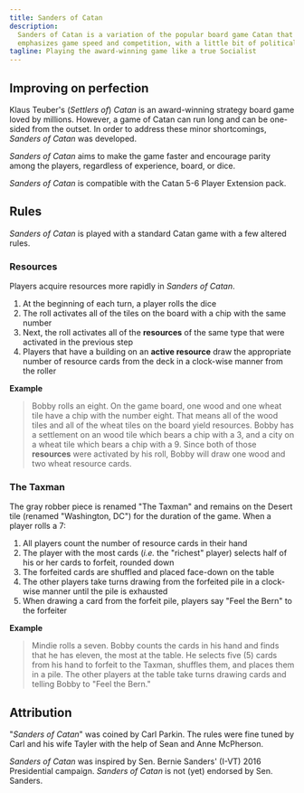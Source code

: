 ```yaml
---
title: Sanders of Catan
description:
  Sanders of Catan is a variation of the popular board game Catan that
  emphasizes game speed and competition, with a little bit of political humor.
tagline: Playing the award-winning game like a true Socialist
---
```


## Improving on perfection

Klaus Teuber's (_Settlers of_) _Catan_ is an award-winning strategy board game
loved by millions. However, a game of Catan can run long and can be one-sided
from the outset. In order to address these minor shortcomings, _Sanders of
Catan_ was developed.

_Sanders of Catan_ aims to make the game faster and encourage parity among the
players, regardless of experience, board, or dice.

_Sanders of Catan_ is compatible with the Catan 5-6 Player Extension pack.

## Rules

_Sanders of Catan_ is played with a standard Catan game with a few altered
rules.

### Resources

Players acquire resources more rapidly in _Sanders of Catan_.

1. At the beginning of each turn, a player rolls the dice
2. The roll activates all of the tiles on the board with a chip with the same
   number
3. Next, the roll activates all of the **resources** of the same type that were
   activated in the previous step
4. Players that have a building on an **active resource** draw the appropriate
   number of resource cards from the deck in a clock-wise manner from the roller

**Example**

> Bobby rolls an eight. On the game board, one wood and one wheat tile have a
> chip with the number eight. That means all of the wood tiles and all of the
> wheat tiles on the board yield resources. Bobby has a settlement on an wood
> tile which bears a chip with a 3, and a city on a wheat tile which bears a
> chip with a 9. Since both of those **resources** were activated by his roll,
> Bobby will draw one wood and two wheat resource cards.

### The Taxman

The gray robber piece is renamed "The Taxman" and remains on the Desert tile
(renamed "Washington, DC") for the duration of the game. When a player rolls a
7:

1. All players count the number of resource cards in their hand
2. The player with the most cards (_i.e._ the "richest" player) selects half of
   his or her cards to forfeit, rounded down
3. The forfeited cards are shuffled and placed face-down on the table
4. The other players take turns drawing from the forfeited pile in a clock-wise
   manner until the pile is exhausted
5. When drawing a card from the forfeit pile, players say "Feel the Bern" to the
   forfeiter

**Example**

> Mindie rolls a seven. Bobby counts the cards in his hand and finds that he has
> eleven, the most at the table. He selects five (5) cards from his hand to
> forfeit to the Taxman, shuffles them, and places them in a pile. The other
> players at the table take turns drawing cards and telling Bobby to "Feel the
> Bern."

## Attribution

"_Sanders of Catan_" was coined by Carl Parkin. The rules were fine tuned by
Carl and his wife Tayler with the help of Sean and Anne McPherson.

_Sanders of Catan_ was inspired by Sen. Bernie Sanders' (I-VT) 2016 Presidential
campaign. _Sanders of Catan_ is not (yet) endorsed by Sen. Sanders.
